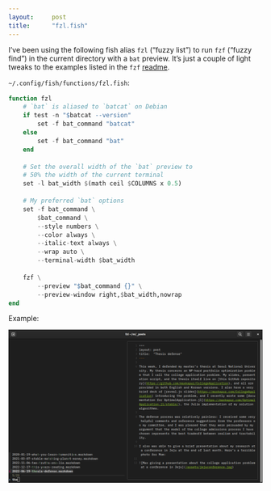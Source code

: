 ```yaml
---
layout:     post
title:      "fzl.fish"
---
```


I’ve been using the following fish alias `fzl` (“fuzzy list”) to run `fzf` (“fuzzy find”) in the current directory with a `bat` preview. It’s just a couple of light tweaks to the examples listed in the `fzf` [readme](https://github.com/junegunn/fzf#preview-window).

`~/.config/fish/functions/fzl.fish`:

````julia
function fzl
    # `bat` is aliased to `batcat` on Debian
    if test -n "$batcat --version"
        set -f bat_command "batcat"
    else
        set -f bat_command "bat"
    end

    # Set the overall width of the `bat` preview to
    # 50% the width of the current terminal
    set -l bat_width $(math ceil $COLUMNS x 0.5)

    # My preferred `bat` options
    set -f bat_command \
        $bat_command \
        --style numbers \
        --color always \
        --italic-text always \
        --wrap auto \
        --terminal-width $bat_width

    fzf \
        --preview "$bat_command {}" \
        --preview-window right,$bat_width,nowrap
end
````

<!-- note: used julia syntax highlighting above because it *kind of* works and (unlike fish) is supported by jekyll -->

Example:

![A screengrab of the terminal output produced by fzl.fish. It shows a list of filenames corresponding to posts on this blog; the post title "Thesis defense" is highlighted.](/assets/fishfzlexample.png)
